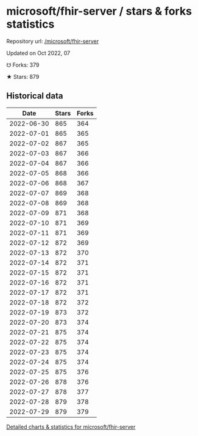 # microsoft/fhir-server / stars & forks statistics

Repository url: [/microsoft/fhir-server](https://github.com/microsoft/fhir-server)

Updated on Oct 2022, 07

☋ Forks: 379

★ Stars: 879

## Historical data
| Date | Stars | Forks |
|------|-------|-------|
| 2022-06-30 | 865 | 364 | 
| 2022-07-01 | 865 | 365 | 
| 2022-07-02 | 867 | 365 | 
| 2022-07-03 | 867 | 366 | 
| 2022-07-04 | 867 | 366 | 
| 2022-07-05 | 868 | 366 | 
| 2022-07-06 | 868 | 367 | 
| 2022-07-07 | 869 | 368 | 
| 2022-07-08 | 869 | 368 | 
| 2022-07-09 | 871 | 368 | 
| 2022-07-10 | 871 | 369 | 
| 2022-07-11 | 871 | 369 | 
| 2022-07-12 | 872 | 369 | 
| 2022-07-13 | 872 | 370 | 
| 2022-07-14 | 872 | 371 | 
| 2022-07-15 | 872 | 371 | 
| 2022-07-16 | 872 | 371 | 
| 2022-07-17 | 872 | 371 | 
| 2022-07-18 | 872 | 372 | 
| 2022-07-19 | 873 | 372 | 
| 2022-07-20 | 873 | 374 | 
| 2022-07-21 | 875 | 374 | 
| 2022-07-22 | 875 | 374 | 
| 2022-07-23 | 875 | 374 | 
| 2022-07-24 | 875 | 374 | 
| 2022-07-25 | 875 | 376 | 
| 2022-07-26 | 878 | 376 | 
| 2022-07-27 | 878 | 377 | 
| 2022-07-28 | 879 | 378 | 
| 2022-07-29 | 879 | 379 | 


[Detailed charts & statistics for microsoft/fhir-server](https://reviewgithub.com/rep/microsoft/fhir-server)
